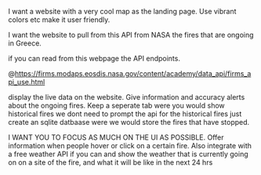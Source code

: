 I want a website with a very cool map as the landing page. Use vibrant colors etc make it user friendly. 

I want the website to pull from this API from NASA the fires that are ongoing in Greece.

if you can read from this webpage the API endpoints. 

@https://firms.modaps.eosdis.nasa.gov/content/academy/data_api/firms_api_use.html 

display the live data on the website. Give information and accuracy alerts about the ongoing fires.
Keep a seperate tab were you would show historical fires we dont need to prompt the api for the historical fires just create an sqlite datbaase were we would store the fires that have stopped. 

I WANT YOU TO FOCUS AS MUCH ON THE UI AS POSSIBLE. Offer information when people hover or click on a certain fire. 
Also integrate with a free weather API if you can and show the weather that is currently going on on a site of the fire, and what it will be like in the next 24 hrs